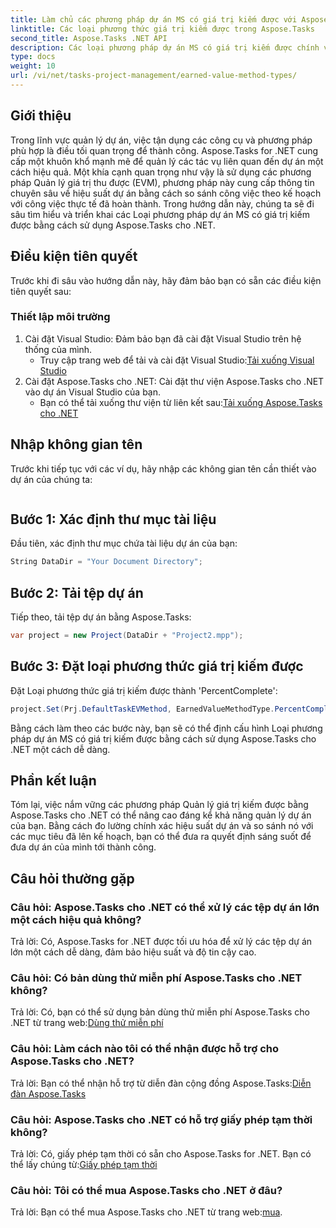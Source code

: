```yaml
---
title: Làm chủ các phương pháp dự án MS có giá trị kiếm được với Aspose.Tasks
linktitle: Các loại phương thức giá trị kiếm được trong Aspose.Tasks
second_title: Aspose.Tasks .NET API
description: Các loại phương pháp dự án MS có giá trị kiếm được chính với Aspose.Tasks cho .NET. Nâng cao hiệu quả quản lý dự án một cách dễ dàng.
type: docs
weight: 10
url: /vi/net/tasks-project-management/earned-value-method-types/
---
```

## Giới thiệu
Trong lĩnh vực quản lý dự án, việc tận dụng các công cụ và phương pháp phù hợp là điều tối quan trọng để thành công. Aspose.Tasks for .NET cung cấp một khuôn khổ mạnh mẽ để quản lý các tác vụ liên quan đến dự án một cách hiệu quả. Một khía cạnh quan trọng như vậy là sử dụng các phương pháp Quản lý giá trị thu được (EVM), phương pháp này cung cấp thông tin chuyên sâu về hiệu suất dự án bằng cách so sánh công việc theo kế hoạch với công việc thực tế đã hoàn thành. Trong hướng dẫn này, chúng ta sẽ đi sâu tìm hiểu và triển khai các Loại phương pháp dự án MS có giá trị kiếm được bằng cách sử dụng Aspose.Tasks cho .NET.
## Điều kiện tiên quyết
Trước khi đi sâu vào hướng dẫn này, hãy đảm bảo bạn có sẵn các điều kiện tiên quyết sau:
### Thiết lập môi trường
1. Cài đặt Visual Studio: Đảm bảo bạn đã cài đặt Visual Studio trên hệ thống của mình.
   -  Truy cập trang web để tải và cài đặt Visual Studio:[Tải xuống Visual Studio](https://visualstudio.microsoft.com/downloads/)
2. Cài đặt Aspose.Tasks cho .NET: Cài đặt thư viện Aspose.Tasks cho .NET vào dự án Visual Studio của bạn.
   -  Bạn có thể tải xuống thư viện từ liên kết sau:[Tải xuống Aspose.Tasks cho .NET](https://releases.aspose.com/tasks/net/)

## Nhập không gian tên
Trước khi tiếp tục với các ví dụ, hãy nhập các không gian tên cần thiết vào dự án của chúng ta:
```csharp

```

## Bước 1: Xác định thư mục tài liệu
Đầu tiên, xác định thư mục chứa tài liệu dự án của bạn:
```csharp
String DataDir = "Your Document Directory";
```
## Bước 2: Tải tệp dự án
Tiếp theo, tải tệp dự án bằng Aspose.Tasks:
```csharp
var project = new Project(DataDir + "Project2.mpp");
```
## Bước 3: Đặt loại phương thức giá trị kiếm được
Đặt Loại phương thức giá trị kiếm được thành 'PercentComplete':
```csharp
project.Set(Prj.DefaultTaskEVMethod, EarnedValueMethodType.PercentComplete);
```
Bằng cách làm theo các bước này, bạn sẽ có thể định cấu hình Loại phương pháp dự án MS có giá trị kiếm được bằng cách sử dụng Aspose.Tasks cho .NET một cách dễ dàng.

## Phần kết luận
Tóm lại, việc nắm vững các phương pháp Quản lý giá trị kiếm được bằng Aspose.Tasks cho .NET có thể nâng cao đáng kể khả năng quản lý dự án của bạn. Bằng cách đo lường chính xác hiệu suất dự án và so sánh nó với các mục tiêu đã lên kế hoạch, bạn có thể đưa ra quyết định sáng suốt để đưa dự án của mình tới thành công.
## Câu hỏi thường gặp
### Câu hỏi: Aspose.Tasks cho .NET có thể xử lý các tệp dự án lớn một cách hiệu quả không?
Trả lời: Có, Aspose.Tasks for .NET được tối ưu hóa để xử lý các tệp dự án lớn một cách dễ dàng, đảm bảo hiệu suất và độ tin cậy cao.
### Câu hỏi: Có bản dùng thử miễn phí Aspose.Tasks cho .NET không?
Trả lời: Có, bạn có thể sử dụng bản dùng thử miễn phí Aspose.Tasks cho .NET từ trang web:[Dùng thử miễn phí](https://releases.aspose.com/)
### Câu hỏi: Làm cách nào tôi có thể nhận được hỗ trợ cho Aspose.Tasks cho .NET?
 Trả lời: Bạn có thể nhận hỗ trợ từ diễn đàn cộng đồng Aspose.Tasks:[Diễn đàn Aspose.Tasks](https://forum.aspose.com/c/tasks/15)
### Câu hỏi: Aspose.Tasks cho .NET có hỗ trợ giấy phép tạm thời không?
 Trả lời: Có, giấy phép tạm thời có sẵn cho Aspose.Tasks for .NET. Bạn có thể lấy chúng từ:[Giấy phép tạm thời](https://purchase.aspose.com/temporary-license/)
### Câu hỏi: Tôi có thể mua Aspose.Tasks cho .NET ở đâu?
 Trả lời: Bạn có thể mua Aspose.Tasks cho .NET từ trang web:[mua](https://purchase.aspose.com/buy).